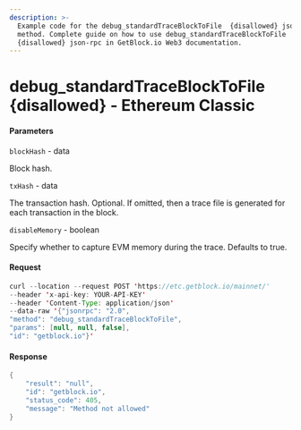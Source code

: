 ```yaml
---
description: >-
  Example code for the debug_standardTraceBlockToFile  {disallowed} json-rpc
  method. Сomplete guide on how to use debug_standardTraceBlockToFile 
  {disallowed} json-rpc in GetBlock.io Web3 documentation.
---
```


# debug\_standardTraceBlockToFile {disallowed} - Ethereum Classic

#### Parameters

`blockHash` - data

Block hash.

`txHash` - data

The transaction hash. Optional. If omitted, then a trace file is generated for each transaction in the block.

`disableMemory` - boolean

Specify whether to capture EVM memory during the trace. Defaults to true.

#### Request

```java
curl --location --request POST 'https://etc.getblock.io/mainnet/' 
--header 'x-api-key: YOUR-API-KEY' 
--header 'Content-Type: application/json' 
--data-raw '{"jsonrpc": "2.0",
"method": "debug_standardTraceBlockToFile",
"params": [null, null, false],
"id": "getblock.io"}'
```

#### Response

```java
{
    "result": "null",
    "id": "getblock.io",
    "status_code": 405,
    "message": "Method not allowed"
}
```
